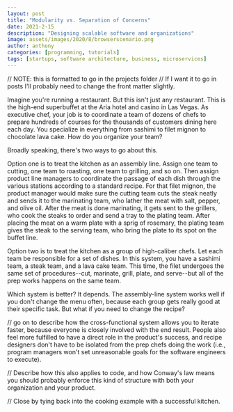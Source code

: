```yaml
---
layout: post
title: "Modularity vs. Separation of Concerns"
date: 2021-2-15
description: "Designing scalable software and organizations"
image: assets/images/2020/8/browserscenario.png
author: anthony
categories: [programming, tutorials]
tags: [startups, software architecture, business, microservices]
---
```


// NOTE: this is formatted to go in the projects folder
// If I want it to go in posts I'll probably need to change the front matter slightly. 

Imagine you're running a restaurant. But this isn't just any restaurant. This is the high-end superbuffet at the Aria hotel and casino in Las Vegas. As executive chef, your job is to coordinate a team of dozens of chefs to prepare hundreds of courses for the thousands of customers dining here each day. You specialize in everything from sashimi to filet mignon to chocolate lava cake. How do you organize your team?

Broadly speaking, there's two ways to go about this. 

Option one is to treat the kitchen as an assembly line. Assign one team to cutting, one team to roasting, one team to grilling, and so on. Then assign product line managers to coordinate the passage of each dish through the various stations according to a standard recipe. For that filet mignon, the product manager would make sure the cutting team cuts the steak neatly and sends it to the marinating team, who lather the meat with salt, pepper, and olive oil. After the meat is done marinating, it gets sent to the grillers, who cook the steaks to order and send a tray to the plating team. After placing the meat on a warm plate with a sprig of rosemary, the plating team gives the steak to the serving team, who bring the plate to its spot on the buffet line. 

Option two is to treat the kitchen as a group of high-caliber chefs. Let each team be responsible for a set of dishes. In this system, you have a sashimi team, a steak team, and a lava cake team. This time, the filet undergoes the same set of procedures--cut, marinate, grill, plate, and serve--but all of the prep works happens on the same team. 

Which system is better? It depends. The assembly-line system works well if you don't change the menu often, because each group gets really good at their specific task. But what if you need to change the recipe? 

// go on to describe how the cross-functional system allows you to iterate faster, because everyone is closely involved with the end result. People also feel more fulfilled to have a direct role in the product's success, and recipe designers don't have to be isolated from the prep chefs doing the work (i.e., program managers won't set unreasonable goals for the software engineers to execute).

// Describe how this also applies to code, and how Conway's law means you should probably enforce this kind of structure with both your organization and your product.

// Close by tying back into the cooking example with a successful kitchen. 